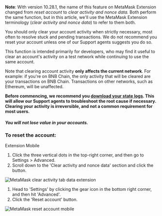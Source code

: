 
**Note**: With version 10.28.1, the name of this feature on MetaMask Extension changed from *reset account* to *clear activity and nonce data.* Both perform the same function, but in this article, we'll use the MetaMask Extension terminology (*clear activity and nonce data*) to refer to them both.



You should only clear your account activity when strictly necessary, most often to resolve stuck and pending transactions. We do not recommend you reset your account unless one of our Support agents suggests you do so.


This function is intended primarily for developers, who may find it useful to clear an account's activity on a test network while continuing to use the same account. 


Note that clearing account activity **only affects the current network**. For example: if you're on BNB Chain, the only activity that will be cleared are your transactions on BNB Chain. Transactions on other networks, such as Ethereum, will be unaffected.


**Before commencing, we recommend you [download your state logs](https://support.metamask.io/hc/en-us/articles/360015290092). This will allow our Support agents to troubleshoot the root cause if necessary. Clearing your activity is irreversible, and not a common requirement for most users.**


#### ***You will not lose value in your accounts.***


### To reset the account:




Extension Mobile


1. Click the three vertical dots in the top-right corner, and then go to Settings > Advanced.
2. Scroll down to the 'Clear activity and nonce data' section and click the button.


![MetaMask clear activity tab data extension](https://support.metamask.io/hc/article_attachments/17303653367707)




1. Head to 'Settings' by clicking the gear icon in the bottom right corner, and then hit 'Advanced'.
2. Click the 'Reset account' button.


![MetaMask reset account mobile](https://support.metamask.io/hc/article_attachments/17303641788187)



